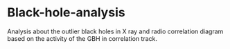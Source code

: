 # Black-hole-analysis
Analysis about the outlier black holes in X ray and radio correlation diagram based on the activity of the GBH in correlation track.

